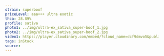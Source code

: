 ```yaml
---
strain: superboof
priceLevel: aaa+++ ultra exotic
thca: 28.89%
profile: sativa
photo1: ../img/ultra-ex_sativa_super-boof_1.jpg
photo2: ../img/ultra-ex_sativa_super-boof_2.jpg
video1: https://player.cloudinary.com/embed/?cloud_name=dcf9dmvo5&public_id=ultra-ex_sativa_super-boof_kmjxvr&profile=flower
tags: inStock
source:
---
```


